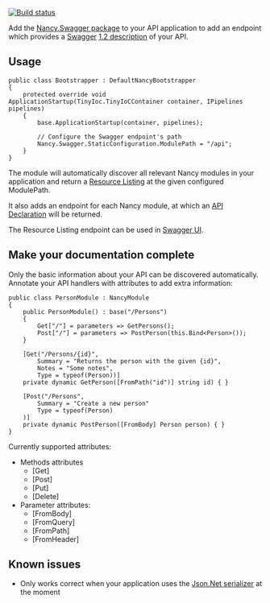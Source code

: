 [![Build status](https://ci.appveyor.com/api/projects/status/9lg2fvqccaxa2ssg/branch/master)](https://ci.appveyor.com/project/TimSchlechter/nancy-swagger)

Add the [Nancy.Swagger package](https://www.nuget.org/packages/Nancy.Swagger/) to your API application to add an endpoint which provides a [Swagger](https://helloreverb.com/developers/swagger) [1.2 description](https://github.com/wordnik/swagger-spec/blob/master/versions/1.2.md) of your API.

## Usage
```
public class Bootstrapper : DefaultNancyBootstrapper
{
    protected override void ApplicationStartup(TinyIoc.TinyIoCContainer container, IPipelines pipelines)
    {
        base.ApplicationStartup(container, pipelines);
        
        // Configure the Swagger endpoint's path
        Nancy.Swagger.StaticConfiguration.ModulePath = "/api";
    }
}
```

The module will automatically discover all relevant Nancy modules in your application and return a [Resource Listing](https://github.com/wordnik/swagger-spec/blob/master/versions/1.2.md#51-resource-listing) at the given configured ModulePath. 

It also adds an endpoint for each Nancy module, at which an [API Declaration](https://github.com/wordnik/swagger-spec/blob/master/versions/1.2.md#52-api-declaration) will be returned.

The Resource Listing endpoint can be used in [Swagger UI](https://github.com/wordnik/swagger-ui).

## Make your documentation complete
Only the basic information about your API can be discovered automatically. Annotate your API handlers with attributes to add extra information:
```
public class PersonModule : NancyModule
{
    public PersonModule() : base("/Persons")
    {
        Get["/"] = parameters => GetPersons();
        Post["/"] = parameters => PostPerson(this.Bind<Person>());
    }

    [Get("/Persons/{id}",
        Summary = "Returns the person with the given {id}",
        Notes = "Some notes",
        Type = typeof(Person))]
    private dynamic GetPerson([FromPath("id")] string id) { }

    [Post("/Persons",
        Summary = "Create a new person"
        Type = typeof(Person)
    )]
    private dynamic PostPerson([FromBody] Person person) { }
}
```

Currently supported attributes:
  - Methods attributes
      - [Get]
      - [Post]
      - [Put]
      - [Delete]
  - Parameter attributes:
      - [FromBody]
      - [FromQuery]
      - [FromPath]
      - [FromHeader]

## Known issues
* Only works correct when your application uses the [Json.Net serializer](http://james.newtonking.com/json) at the moment